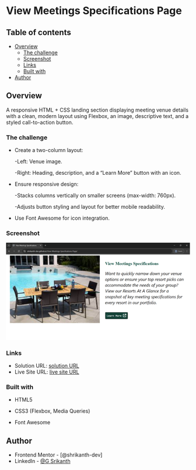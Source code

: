 # View Meetings Specifications Page

## Table of contents

- [Overview](#overview)
  - [The challenge](#the-challenge)
  - [Screenshot](#screenshot)
  - [Links](#links)
  - [Built with](#built-with)
- [Author](#author)


## Overview

A responsive HTML + CSS landing section displaying meeting venue details with a clean, modern layout using Flexbox, an image, descriptive text, and a styled call-to-action button.

### The challenge

- Create a two-column layout:

    -Left: Venue image.

    -Right: Heading, description, and a “Learn More” button with an icon.

- Ensure responsive design:

    -Stacks columns vertically on smaller screens (max-width: 760px).

    -Adjusts button styling and layout for better mobile readability.

- Use Font Awesome for icon integration.

### Screenshot

![](image.png)

### Links

- Solution URL: [solution URL](https://github.com/shrikanth-dev/View-Meetings-Specifications-Page)
- Live Site URL: [live site URL](https://shrikanth-dev.github.io/View-Meetings-Specifications-Page/)

### Built with

- HTML5

- CSS3 (Flexbox, Media Queries)

- Font Awesome

## Author

- Frontend Mentor - [@shrikanth-dev]
- LinkedIn - [@G Srikanth](https://www.linkedin.com/in/g-srikanth-gs)
